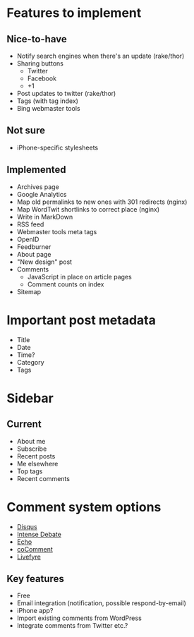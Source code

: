# Features to implement

## Nice-to-have

-   Notify search engines when there's an update (rake/thor)
-   Sharing buttons
    -   Twitter
    -   Facebook
    -   +1
-   Post updates to twitter (rake/thor)
-   Tags (with tag index)
-   Bing webmaster tools

## Not sure

-   iPhone-specific stylesheets

## Implemented

-   Archives page
-   Google Analytics
-   Map old permalinks to new ones with 301 redirects (nginx)
-   Map WordTwit shortlinks to correct place (nginx)
-   Write in MarkDown
-   RSS feed
-   Webmaster tools meta tags
-   OpenID
-   Feedburner
-   About page
-   "New design" post
-   Comments
    -   JavaScript in place on article pages
    -   Comment counts on index
-   Sitemap

# Important post metadata

-   Title
-   Date
-   Time?
-   Category
-   Tags

# Sidebar

## Current

-   About me
-   Subscribe
-   Recent posts
-   Me elsewhere
-   Top tags
-   Recent comments

# Comment system options

-   [Disqus](http://disqus.com/)
-   [Intense Debate](http://intensedebate.com/)
-   [Echo](http://aboutecho.com/)
-   [coComment](http://www.cocomment.com/)
-   [Livefyre](http://www.livefyre.com/)

## Key features

-   Free
-   Email integration (notification, possible respond-by-email)
-   iPhone app?
-   Import existing comments from WordPress
-   Integrate comments from Twitter etc.?
